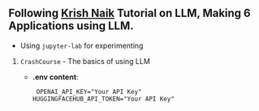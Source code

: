 Following [Krish Naik](https://www.youtube.com/channel/UCNU_lfiiWBdtULKOw6X0Dig) Tutorial on LLM, Making 6 Applications using LLM.
----

- Using `jupyter-lab` for experimenting

1. `CrashCourse` - The basics of using LLM
    - **.env content**:  
   
      ` OPENAI_API_KEY="Your API Key"`  
      `HUGGINGFACEHUB_API_TOKEN="Your API Key"`